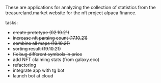These are applications for analyzing the collection of statistics from the treasureland.market website for the nft project alpaca finance.

tasks:
- ~~create prototype (02.10.21)~~
- ~~increase nft parsing count (17.10.21)~~
- ~~combine all maps (19.10.21)~~
- ~~sorting result (19.10.21)~~  
- ~~fix bug different symbols in price~~
- add NFT claiming stats (from galaxy.eco)
- refactoring  
- integrate app with tg bot
- launch bot at cloud 